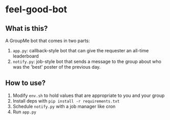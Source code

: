 # feel-good-bot
## What is this?
A GroupMe bot that comes in two parts:
1. `app.py`: callback-style bot that can give the requester an all-time leaderboard
2. `notify.py`: job-style bot that sends a message to the group about who was the 'best' poster of the previous day.

## How to use?
1. Modify `env.sh` to hold values that are appropriate to you and your group
2. Install deps with `pip install -r requirements.txt`
3. Schedule `notify.py` with a job manager like cron
4. Run `app.py`
